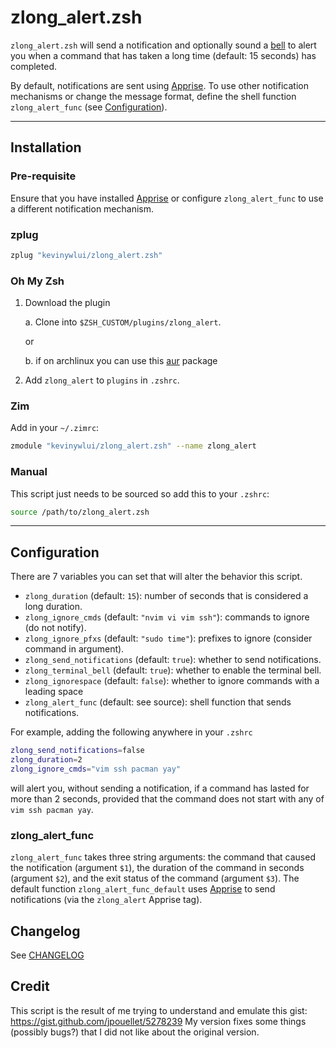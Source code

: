 # zlong_alert.zsh

`zlong_alert.zsh` will send a notification and optionally sound a
[bell](https://en.wikipedia.org/wiki/Bell_character) to alert you when a
command that has taken a long time (default: 15 seconds) has completed.

By default, notifications are sent using [Apprise](https://github.com/caronc/apprise).
To use other notification mechanisms or change the message format, define the
shell function `zlong_alert_func` (see [Configuration](#Configuration)).

---

## Installation

### Pre-requisite

Ensure that you have installed [Apprise](https://github.com/caronc/apprise) or
configure `zlong_alert_func` to use a different notification mechanism.

### zplug

```bash
zplug "kevinywlui/zlong_alert.zsh"
```

### Oh My Zsh

1. Download the plugin

    a. Clone into `$ZSH_CUSTOM/plugins/zlong_alert`.

    or

    b. if on archlinux you can use this [aur](https://aur.archlinux.org/packages/zlong-alert-git) package

2. Add `zlong_alert` to `plugins` in `.zshrc`.

### Zim

Add in your `~/.zimrc`:
```bash
zmodule "kevinywlui/zlong_alert.zsh" --name zlong_alert
```

### Manual 

This script just needs to be sourced so add this to your `.zshrc`:
```bash
source /path/to/zlong_alert.zsh
```

---

## Configuration

There are 7 variables you can set that will alter the behavior this script.

- `zlong_duration` (default: `15`): number of seconds that is considered a long duration.
- `zlong_ignore_cmds` (default: `"nvim vi vim ssh"`): commands to ignore (do not notify).
- `zlong_ignore_pfxs` (default: `"sudo time"`): prefixes to ignore (consider command in argument).
- `zlong_send_notifications` (default: `true`): whether to send notifications.
- `zlong_terminal_bell` (default: `true`): whether to enable the terminal bell.
- `zlong_ignorespace` (default: `false`): whether to ignore commands with a leading space
- `zlong_alert_func` (default: see source): shell function that sends notifications.

For example, adding the following anywhere in your `.zshrc`
```bash
zlong_send_notifications=false
zlong_duration=2
zlong_ignore_cmds="vim ssh pacman yay"
```
will alert you, without sending a notification, if a command has lasted for more
than 2 seconds, provided that the command does not start with any of `vim ssh
pacman yay`.

### zlong_alert_func

`zlong_alert_func` takes three string arguments: the command that caused the
notification (argument `$1`), the duration of the command in seconds (argument
`$2`), and the exit status of the command (argument `$3`). The default function
`zlong_alert_func_default` uses [Apprise](https://github.com/caronc/apprise)
to send notifications (via the `zlong_alert` Apprise tag).

## Changelog

See [CHANGELOG](./CHANGELOG.md)

## Credit

This script is the result of me trying to understand and emulate this gist:
<https://gist.github.com/jpouellet/5278239> My version fixes some things
(possibly bugs?) that I did not like about the original version.
